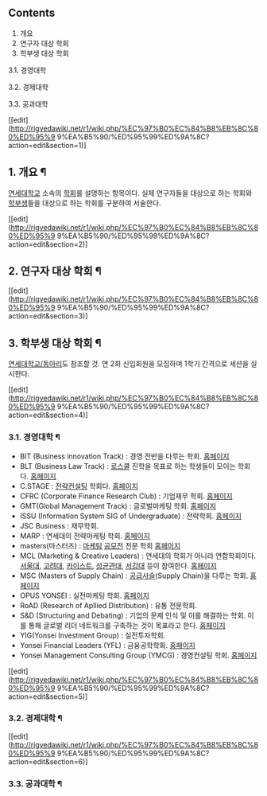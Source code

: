 ## Contents

    

1. 개요 
2. 연구자 대상 학회 
3. 학부생 대상 학회 
    

3.1. 경영대학

3.2. 경제대학

3.3. 공과대학

[[edit](http://rigvedawiki.net/r1/wiki.php/%EC%97%B0%EC%84%B8%EB%8C%80%ED%95%9
9%EA%B5%90/%ED%95%99%ED%9A%8C?action=edit&section=1)]

## 1. 개요 ¶

[연세대학교](%EC%97%B0%EC%84%B8%EB%8C%80%ED%95%99%EA%B5%90.md) 소속의
[학회](%ED%95%99%ED%9A%8C.md)를 설명하는 항목이다. 실제 연구자들을 대상으로 하는 학회와
[학부생](%ED%95%99%EB%B6%80%EC%83%9D.md)들을 대상으로 하는 학회를 구분하여 서술한다.

  

[[edit](http://rigvedawiki.net/r1/wiki.php/%EC%97%B0%EC%84%B8%EB%8C%80%ED%95%9
9%EA%B5%90/%ED%95%99%ED%9A%8C?action=edit&section=2)]

## 2. 연구자 대상 학회 ¶

  

[[edit](http://rigvedawiki.net/r1/wiki.php/%EC%97%B0%EC%84%B8%EB%8C%80%ED%95%9
9%EA%B5%90/%ED%95%99%ED%9A%8C?action=edit&section=3)]

## 3. 학부생 대상 학회 ¶

[연세대학교/동아리](%EC%97%B0%EC%84%B8%EB%8C%80%ED%95%99%EA%B5%90/%EB%8F%99%EC%95%84%EB%A6%AC.md)도 참조할 것. 연 2회 신입회원을 모집하며 1학기 간격으로 세션을 실시한다.

  

[[edit](http://rigvedawiki.net/r1/wiki.php/%EC%97%B0%EC%84%B8%EB%8C%80%ED%95%9
9%EA%B5%90/%ED%95%99%ED%9A%8C?action=edit&section=4)]

### 3.1. 경영대학 ¶

  * BIT (Business innovation Track) : 경영 전반을 다루는 학회. [홈페이지](http://bityonsei.or.kr/)
  * BLT (Business Law Track) : [로스쿨](%EB%A1%9C%EC%8A%A4%EC%BF%A8.md) 진학을 목표로 하는 학생들이 모이는 학회다. [홈페이지](http://club.cyworld.com/bizlawtrack)
  * C.STAGE : [전략](%EC%A0%84%EB%9E%B5.md)[컨설팅](%EC%BB%A8%EC%84%A4%ED%8C%85.md) 학회다. [홈페이지](http://www.cstage.net)
  * CFRC (Corporate Finance Research Club) : 기업재무 학회. [홈페이지](http://www.cfrc.co.kr/)
  * GMT(Global Management Track) : 글로벌마케팅 학회. [홈페이지](http://gmt.yonsei.ac.kr/)
  * ISSU (Information System SIG of Undergraduate) : 전략학회. [홈페이지](http://www.issu.biz)
  * JSC Business : 재무학회.
  * MARP : 연세대의 전략마케팅 학회. [홈페이지](http://marpian.com/)
  * masters(마스터즈) : [마케팅](%EB%A7%88%EC%BC%80%ED%8C%85.md) [공모전](%EA%B3%B5%EB%AA%A8%EC%A0%84.md) 전문 학회 [홈페이지](http://www.yonseimasters.com/)
  * MCL (Marketing & Creative Leaders) : 연세대의 학회가 아니라 연합학회이다. [서울대](%EC%84%9C%EC%9A%B8%EB%8C%80.md), [고려대](%EA%B3%A0%EB%A0%A4%EB%8C%80.md), [카이스트](%EC%B9%B4%EC%9D%B4%EC%8A%A4%ED%8A%B8.md), [성균관대](%EC%84%B1%EA%B7%A0%EA%B4%80%EB%8C%80.md), [서강대](%EC%84%9C%EA%B0%95%EB%8C%80.md) 등이 참여한다. [홈페이지](http://www.mcl.or.kr/)
  * MSC (Masters of Supply Chain) : [공급사슬](%EA%B3%B5%EA%B8%89%EC%82%AC%EC%8A%AC.md)(Supply Chain)을 다루는 학회. [홈페이지](http://www.mscyonsei.com/)
  * OPUS YONSEI : 실전마케팅 학회. [홈페이지](http://www.opusyonsei.com/)
  * RoAD (Research of Apllied Distribution) : 유통 전문학회. 
  * S&D (Structuring and Debating) : 기업의 문제 인식 및 이를 해결하는 학회. 이를 통해 글로벌 리더 네트워크를 구축하는 것이 목표라고 한다. [홈페이지](http://snd.or.kr/xe/)
  * YIG(Yonsei Investment Group) : 실전투자학회.
  * Yonsei Financial Leaders (YFL) : 금융공학학회. [홈페이지](http://yflnet.com/)
  * Yonsei Management Consulting Group (YMCG) : 경영컨설팅 학회. [홈페이지](http://www.ymcg.or.kr/)  

[[edit](http://rigvedawiki.net/r1/wiki.php/%EC%97%B0%EC%84%B8%EB%8C%80%ED%95%9
9%EA%B5%90/%ED%95%99%ED%9A%8C?action=edit&section=5)]

### 3.2. 경제대학 ¶

[[edit](http://rigvedawiki.net/r1/wiki.php/%EC%97%B0%EC%84%B8%EB%8C%80%ED%95%9
9%EA%B5%90/%ED%95%99%ED%9A%8C?action=edit&section=6)]

### 3.3. 공과대학 ¶

